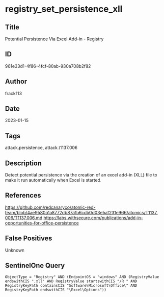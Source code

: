 # registry_set_persistence_xll

## Title
Potential Persistence Via Excel Add-in - Registry

## ID
961e33d1-4f86-4fcf-80ab-930a708b2f82

## Author
frack113

## Date
2023-01-15

## Tags
attack.persistence, attack.t1137.006

## Description
Detect potential persistence via the creation of an excel add-in (XLL) file to make it run automatically when Excel is started.

## References
https://github.com/redcanaryco/atomic-red-team/blob/4ae9580a1a8772db87a1b6cdb0d03e5af231e966/atomics/T1137.006/T1137.006.md
https://labs.withsecure.com/publications/add-in-opportunities-for-office-persistence

## False Positives
Unknown

## SentinelOne Query
```
ObjectType = "Registry" AND (EndpointOS = "windows" AND (RegistryValue endswithCIS ".xll" AND RegistryValue startswithCIS "/R " AND RegistryKeyPath containsCIS "Software\Microsoft\Office\" AND RegistryKeyPath endswithCIS "\Excel\Options"))

```